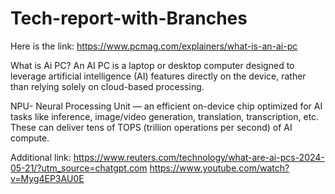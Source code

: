 # Tech-report-with-Branches
Here is the link:
https://www.pcmag.com/explainers/what-is-an-ai-pc

What is Ai PC?
An AI PC is a laptop or desktop computer designed to leverage artificial intelligence (AI) features directly on the device, rather than relying solely on cloud-based processing.

NPU-  Neural Processing Unit — an efficient on-device chip optimized for AI tasks like inference, image/video generation, translation, transcription, etc. These can deliver tens of TOPS (trillion operations per second) of AI compute.

Additional link:
https://www.reuters.com/technology/what-are-ai-pcs-2024-05-21/?utm_source=chatgpt.com
https://www.youtube.com/watch?v=Myg4EP3AU0E


